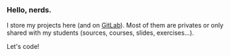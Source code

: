 <!--
**sqyqh/sqyqh** is a ✨ _special_ ✨ repository because its `README.md` (this file) appears on my GitHub profile.
-->
### Hello, nerds.

I store my projects here (and on [GitLab](https://gitlab.com/sqyqh)). Most of them are privates or only shared with my students (sources, courses, slides, exercises...).

Let's code!
